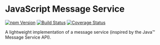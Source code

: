# JavaScript Message Service

<a href="https://www.npmjs.com/package/jsms"><img alt="npm Version" src="https://img.shields.io/npm/v/jsms.svg"></a>
<a href="https://travis-ci.org/rfruesmer/jsms"><img alt="Build Status" src="https://travis-ci.org/rfruesmer/jsms.svg?branch=master"></a>
<a href="https://codecov.io/gh/rfruesmer/jsms"><img alt="Coverage Status" src="https://codecov.io/gh/rfruesmer/jsms/master.svg"></a>

A lightweight implementation of a message service (inspired by the Java™ Message Service API).
